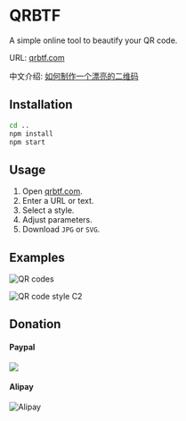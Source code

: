 # QRBTF

A simple online tool to beautify your QR code.

URL: [qrbtf.com](https://qrbtf.com)

中文介绍: [如何制作一个漂亮的二维码](https://mp.weixin.qq.com/s/_Oy9I9FqPXhfwN9IUhf6_g)

## Installation

``` bash
cd ..
npm install
npm start
```

## Usage

1. Open [qrbtf.com](https://qrbtf.com).
2. Enter a URL or text.
3. Select a style.
4. Adjust parameters.
5. Download `JPG` or `SVG`.

## Examples

![QR codes](https://blog.ciaochaos.com/projects/qrcode/qrs2.jpg)

![QR code style C2](https://blog.ciaochaos.com/projects/qrcode/qr2.jpg)

## Donation

#### Paypal

[![](https://www.paypalobjects.com/en_US/i/btn/btn_donate_LG.gif)](https://www.paypal.me/ciaochaos)

#### Alipay

![Alipay](https://blog.ciaochaos.com/projects/qrcode/alipay.jpeg)